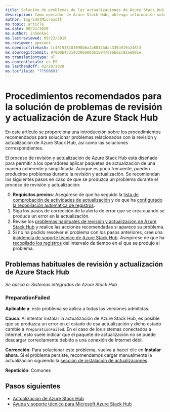 ```yaml
---
title: Solución de problemas de las actualizaciones de Azure Stack Hub
description: Como operador de Azure Stack Hub, obtenga información sobre cómo resolver problemas con la actualización para que Azure Stack Hub pueda volver a trabajar lo más rápido posible.
author: IngridAtMicrosoft
ms.topic: article
ms.date: 09/23/2019
ms.author: inhenkel
ms.lastreviewed: 09/23/2019
ms.reviewer: ppacent
ms.openlocfilehash: 1c481538183098b6a1a88143dac339a919a248f3
ms.sourcegitcommit: 97806b43314d306e0ddb15847c86be2c92ae001e
ms.translationtype: HT
ms.contentlocale: es-ES
ms.lasthandoff: 02/20/2020
ms.locfileid: "77508691"
---
```

# <a name="best-practices-for-troubleshooting-azure-stack-hub-patch-and-update-issues"></a>Procedimientos recomendados para la solución de problemas de revisión y actualización de Azure Stack Hub

En este artículo se proporciona una introducción sobre los procedimientos recomendados para solucionar problemas relacionados con la revisión y actualización de Azure Stack Hub, así como las soluciones correspondientes.


El proceso de revisión y actualización de Azure Stack Hub está diseñado para permitir a los operadores aplicar paquetes de actualización de una manera coherente y simplificada. Aunque es poco frecuente, pueden producirse problemas durante la revisión y actualización. Se recomiendan los siguientes pasos en caso de que se produzca un problema durante el proceso de revisión y actualización:

0. **Requisitos previos**: Asegúrese de que ha seguido la [lista de comprobación de actividades de actualización](release-notes-checklist.md) y de que ha [configurado la recopilación automática de registros](azure-stack-configure-automatic-diagnostic-log-collection.md).
1. Siga los pasos de corrección de la alerta de error que se crea cuando se produce un error en la actualización.
2. Revise los [problemas habituales de revisión y actualización de Azure Stack Hub](#common-azure-stack-hub-patch-and-update-issues) y realice las acciones recomendadas si aparece su problema.
3. Si no ha podido resolver el problema con los pasos anteriores, cree una [incidencia de soporte técnico de Azure Stack Hub](azure-stack-help-and-support-overview.md). Asegúrese de que ha [recopilado los registros](https://docs.microsoft.com/azure-stack/operator/azure-stack-configure-on-demand-diagnostic-log-collection) del intervalo de tiempo en el que se produjo el problema.

## <a name="common-azure-stack-hub-patch-and-update-issues"></a>Problemas habituales de revisión y actualización de Azure Stack Hub

*Se aplica a: Sistemas integrados de Azure Stack Hub*

### <a name="preparationfailed"></a>PreparationFailed

**Aplicable a**: este problema se aplica a todas las versiones admitidas.

**Causa**: Al intentar instalar la actualización de Azure Stack Hub, es posible que se produzca un error en el estado de esa actualización y dicho estado cambie a `PreparationFailed`. En el caso de los sistemas conectados a Internet, esto suele indicar que el paquete de actualización no se puede descargar correctamente debido a una conexión de Internet débil. 

**Corrección**: Para solucionar este problema, vuelva a hacer clic en **Instalar ahora**. Si el problema persiste, recomendamos cargar manualmente la actualización siguiendo la [sección de instalación de actualizaciones](azure-stack-apply-updates.md?#install-updates-and-monitor-progress).

**Repetición**: Comunes

## <a name="next-steps"></a>Pasos siguientes

- [Actualización de Azure Stack Hub](azure-stack-updates.md)  
- [Ayuda y soporte técnico para Microsoft Azure Stack Hub](azure-stack-help-and-support-overview.md)
